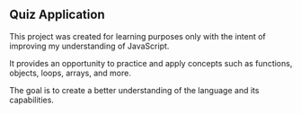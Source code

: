 

## Quiz Application

This project was created for learning purposes only with the intent of improving my understanding of JavaScript. 

It provides an opportunity to practice and apply concepts such as functions, objects, loops, arrays, and more. 

The goal is to create a better understanding of the language and its capabilities.